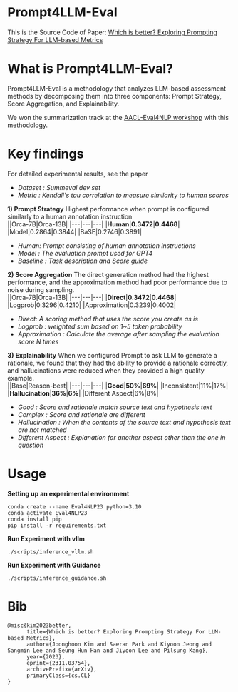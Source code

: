 # Prompt4LLM-Eval

This is the Source Code of Paper: [Which is better? Exploring Prompting Strategy For LLM-based Metrics](https://arxiv.org/abs/2311.03754)


# What is Prompt4LLM-Eval?
Prompt4LLM-Eval is a methodology that analyzes LLM-based assessment methods by decomposing them into three components: Prompt Strategy, Score Aggregation, and Explainability. <br>

We won the summarization track at the [AACL-Eval4NLP workshop](https://eval4nlp.github.io/2023/shared-task.html) with this methodology.

# Key findings
For detailed experimental results, see the paper <br>
- *Dataset : Summeval dev set*
- *Metric : Kendall's tau correlation to measure similarity to human scores*

**1) Prompt Strategy**
Highest performance when prompt is configured similarly to a human annotation instruction <br>
||Orca-7B|Orca-13B|
|---|---|---|
|**Human**|**0.3472**|**0.4468**|
|Model|0.2864|0.3844|
|BaSE|0.2746|0.3891|
- *Human: Prompt consisting of human annotation instructions*
- *Model : The evaluation prompt used for GPT4*
- *Baseline : Task description and Score guide*

**2) Score Aggregation**
The direct generation method had the highest performance, and the approximation method had poor performance due to noise during sampling. <br>
||Orca-7B|Orca-13B|
|---|---|---|
|**Direct**|**0.3472**|**0.4468**|
|Logprob|0.3296|0.4210|
|Approximation|0.3239|0.4002|
- *Direct: A scoring method that uses the score you create as is*
- *Logprob : weighted sum based on 1~5 token probability*
- *Approximation : Calculate the average after sampling the evaluation score N times*

**3) Explainability**
When we configured Prompt to ask LLM to generate a rationale, we found that they had the ability to provide a rationale correctly, and hallucinations were reduced when they provided a high quality example. <br>
||Base|Reason-best|
|---|---|---|
|**Good**|**50%**|**69%**|
|Inconsistent|11%|17%|
|**Hallucination**|**36%**|**6%**|
|Different Aspect|6%|8%|
- *Good : Score and rationale match source text and hypothesis text*
- *Complex : Score and rationale are different*
- *Hallucination : When the contents of the source text and hypothesis text are not matched*
- *Different Aspect : Explanation for another aspect other than the one in question*

# Usage
**Setting up an experimental environment**
```
conda create --name Eval4NLP23 python=3.10
conda activate Eval4NLP23
conda install pip
pip install -r requirements.txt
```

**Run Experiment with vllm**
```
./scripts/inference_vllm.sh
```

**Run Experiment with Guidance**
```
./scripts/inference_guidance.sh
```

# Bib
```
@misc{kim2023better,
      title={Which is better? Exploring Prompting Strategy For LLM-based Metrics}, 
      author={Joonghoon Kim and Saeran Park and Kiyoon Jeong and Sangmin Lee and Seung Hun Han and Jiyoon Lee and Pilsung Kang},
      year={2023},
      eprint={2311.03754},
      archivePrefix={arXiv},
      primaryClass={cs.CL}
}
```
